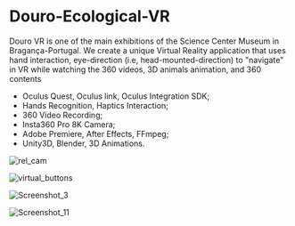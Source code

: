 # Douro-Ecological-VR

Douro VR is one of the main exhibitions of the Science Center Museum in Bragança-Portugal. We create a unique Virtual Reality application that uses hand interaction, eye-direction (i.e, head-mounted-direction) to "navigate" in VR while watching the 360 videos, 3D animals animation, and 360 contents

- Oculus Quest, Oculus link, Oculus Integration SDK; 
- Hands Recognition, Haptics Interaction;
- 360 Video Recording;
- Insta360 Pro 8K Camera;
- Adobe Premiere, After Effects, FFmpeg;
- Unity3D, Blender, 3D Animations.

![rel_cam](https://user-images.githubusercontent.com/21102697/129442381-9996d390-6714-4a3a-993a-ccadbaa5e8d2.png)

![virtual_buttons](https://user-images.githubusercontent.com/21102697/129439975-a27ed625-4fcd-40b6-bfd3-0b45e2b36878.png)

![Screenshot_3](https://user-images.githubusercontent.com/21102697/113753401-f7071800-9705-11eb-8afd-6c63a299afd6.png)

![Screenshot_11](https://user-images.githubusercontent.com/21102697/129439973-1c30c2d1-dc1b-400b-8e26-0cfd8b34018d.png)

